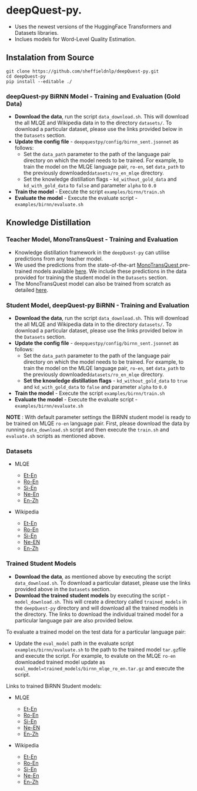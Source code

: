 # deepQuest-py. 

- Uses the newest versions of the HuggingFace Transformers and Datasets libraries.
- Inclues models for Word-Level Quality Estimation.

## Instalation from Source

```
git clone https://github.com/sheffieldnlp/deepQuest-py.git
cd deepQuest-py
pip install --editable ./
```
### deepQuest-py BiRNN Model - Training and Evaluation (Gold Data)

- **Download the data**, run the script `data_download.sh`. This will download the all MLQE and Wikipedia data in to the directory `datasets/`. To download a particular dataset, please use the links provided below in the `Datasets` section. 
- **Update the config file**  - `deepquestpy/config/birnn_sent.jsonnet` as follows:
	- Set the `data_path` parameter to the path of the language pair directory on which the model needs to be trained. For example, to train the model on the MLQE language pair, `ro-en`, set `data_path` to the previously downloaded`datasets/ro_en_mlqe` directory.
	- Set the knowledge distillation flags - `kd_without_gold_data` and `kd_with_gold_data` to `false` and parameter `alpha` to `0.0`
- **Train the model** - Execute the script `examples/birnn/train.sh`
- **Evaluate the model** - Execute the evaluate script - `examples/birnn/evaluate.sh` 


## Knowledge Distillation

### Teacher Model, MonoTransQuest - Training and Evaluation
- Knowledge distillation framework in the `deepQuest-py` can utilise predictions from any teacher model.
- We used the predictions from the state-of-the-art [MonoTransQuest ](https://aclanthology.org/2020.coling-main.445/) pre-trained models available [here](https://tharindu.co.uk/TransQuest/models/sentence_level_pretrained.html). We include these predictions in the data provided for training the student model in the `Datasets` section.    
- The MonoTransQuest model can also be trained from scratch as detailed [here](https://tharindu.co.uk/TransQuest/architectures/sentence_level_architectures.html).


### Student Model, deepQuest-py BiRNN - Training and Evaluation

- **Download the data**, run the script `data_download.sh`. This will download the all MLQE and Wikipedia data in to the directory `datasets/`. To download a particular dataset, please use the links provided below in the `Datasets` section. 
- **Update the config file**  - `deepquestpy/config/birnn_sent.jsonnet` as follows:
	- Set the `data_path` parameter to the path of the language pair directory on which the model needs to be trained. For example, to train the model on the MLQE language pair, `ro-en`, set `data_path` to the previously downloaded`datasets/ro_en_mlqe` directory.
	- **Set the knowledge distillation flags** - `kd_without_gold_data` to `true` and `kd_with_gold_data` to `false` and parameter `alpha` to `0.0`
- **Train the model** - Execute the script `examples/birnn/train.sh`
- **Evaluate the model** - Execute the evaluate script - `examples/birnn/evaluate.sh` 

**NOTE** : With default parameter settings the BiRNN student model is ready to be trained on MLQE `ro-en` language pair. First, please download the data by running `data_download.sh` script and then execute the `train.sh` and `evaluate.sh` scripts as mentioned above.

### Datasets
- MLQE
  - [Et-En](https://www.quest.dcs.shef.ac.uk/dq_student_birnn/et_en_mlqe.tar.gz)
   - [Ro-En](https://www.quest.dcs.shef.ac.uk/dq_student_birnn/ro_en_mlqe.tar.gz)
   - [Si-En](https://www.quest.dcs.shef.ac.uk/dq_student_birnn/si_en_mlqe.tar.gz)
   - [Ne-En](https://www.quest.dcs.shef.ac.uk/dq_student_birnn/ne_en_mlqe.tar.gz)
   - [En-Zh](https://www.quest.dcs.shef.ac.uk/dq_student_birnn/en_zh_mlqe.tar.gz)

	
- Wikipedia
	- [Et-En](https://www.quest.dcs.shef.ac.uk/dq_student_birnn/et_en_25k_wiki.tar.gz)
	- [Ro-En](https://www.quest.dcs.shef.ac.uk/dq_student_birnn/ro_en_100k_wiki.tar.gz)
	- [Si-En](https://www.quest.dcs.shef.ac.uk/dq_student_birnn/si_en_100k_wiki.tar.gz)
	- [Ne-EN](https://www.quest.dcs.shef.ac.uk/dq_student_birnn/ne_en_100k_wiki.tar.gz)
	- [En-Zh](https://www.quest.dcs.shef.ac.uk/dq_student_birnn/en_zh_100k_wiki.tar.gz)

### Trained Student Models
- **Download the data**, as mentioned above by executing the script `data_download.sh`. To download a particular dataset, please use the links provided above in the `Datasets` section.  
- **Download the trained student models** by executing the script - `model_download.sh`. This will create a directory called `trained_models` in the `deepQuest-py` directory and will download all the trained models in the directory. The links to download the individual trained model for a particular language pair are also provided below.

To evaluate a trained model on the test data for a particular language pair:
- Update the `eval_model` path in the evaluate script `examples/birnn/evaluate.sh` to the path to the trained model `tar.gz`file and execute the script. For example, to evalute on the MLQE `ro-en` downloaded trained model update as `eval_model=trained_models/birnn_mlqe_ro_en.tar.gz`  and execute the script.

Links to trained BiRNN Student models:
- MLQE
	- [Et-En](https://www.quest.dcs.shef.ac.uk/dq_student_birnn/birnn_mlqe_et_en.tar.gz)
	- [Ro-En](https://www.quest.dcs.shef.ac.uk/dq_student_birnn/birnn_mlqe_ro_en.tar.gz)
	- [Si-En](https://www.quest.dcs.shef.ac.uk/dq_student_birnn/birnn_mlqe_si_en.tar.gz)
	- [Ne-EN](https://www.quest.dcs.shef.ac.uk/dq_student_birnn/birnn_mlqe_ne_en.tar.gz)
	- [En-Zh](https://www.quest.dcs.shef.ac.uk/dq_student_birnn/birnn_mlqe_en_zh.tar.gz)
	
- Wikipedia
	- [Et-En](https://www.quest.dcs.shef.ac.uk/dq_student_birnn/birnn_wiki25k_et_en.tar.gz)
	- [Ro-En](https://www.quest.dcs.shef.ac.uk/dq_student_birnn/birnn_wiki100k_ro_en.tar.gz)
	- [Si-En](https://www.quest.dcs.shef.ac.uk/dq_student_birnn/birnn_wiki100k_si_en.tar.gz)
	- [Ne-En](https://www.quest.dcs.shef.ac.uk/dq_student_birnn/birnn_wiki100k_ne_en.tar.gz)
	- [En-Zh](https://www.quest.dcs.shef.ac.uk/dq_student_birnn/birnn_wiki100k_en_zh.tar.gz)
